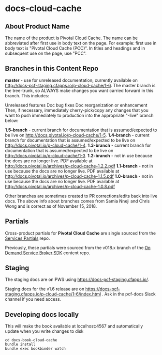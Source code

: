 # docs-cloud-cache

## About Product Name

The name of the product is Pivotal Cloud Cache. 
The name can be abbreviated after first use in body text on the page.
For example: first use in body text is "Pivotal Cloud Cache (PCC)". 
In titles and headings and in subsequent use on the page, use "PCC".

## Branches in this Content Repo 

**master** - use for unreleased documentation, currently available on http://docs-pcf-staging.cfapps.io/p-cloud-cache/1-6.
The master branch is the tree-trunk, so ALWAYS make changes you want carried forward in this branch. This includes:

Unreleased features
Doc bug fixes
Doc reorganization or enhancement
Then, if necessary, immediately cherry-pick/copy any changes that you want to push immediately to production into the appropriate "-live" branch below:

**1.5-branch** - current branch for documentation that is assumed/expected to be live on http://docs.pivotal.io/p-cloud-cache/1-5.
**1.4-branch** - current branch for documentation that is assumed/expected to be live on http://docs.pivotal.io/p-cloud-cache/1-4.
**1.3-branch** - current branch for documentation that is assumed/expected to be live on http://docs.pivotal.io/p-cloud-cache/1-3.
**1.2-branch** - not in use because the docs are no longer live. PDF available at http://docs.pivotal.io/archives/p-cloud-cache-1.2.2.pdf
**1.1-branch** - not in use because the docs are no longer live. PDF available at http://docs.pivotal.io/archives/p-cloud-cache-1.1.5.pdf
**1.0-branch** - not in use because the docs are no longer live. PDF available at http://docs.pivotal.io/archives/p-cloud-cache-1.0.8.pdf

Other branches are sometimes created to PR corrections/edits back into live docs.
The above info about branches comes from Samia Nneji and Chris Wong and is correct as of November 15, 2018.

## Partials

Cross-product partials for **Pivotal Cloud Cache** are single sourced from the [Services Partials](https://github.com/pivotal-cf/docs-services-partials) repo.

Previously, these partials were sourced from the v018.x branch of the [On Demand Service Broker SDK](https://github.com/pivotal-cf/docs-on-demand-service-broker/tree/v0.18.x) content repo.

## Staging

The staging docs are on PWS using https://docs-pcf-staging.cfapps.io/.

Staging docs for the v1.6 release are on https://docs-pcf-staging.cfapps.io/p-cloud-cache/1-6/index.html . 
Ask in the pcf-docs Slack channel if you need access.

## Developing docs locally

This will make the book available at localhost:4567 and automatically update when you write changes to disk

```
cd docs-book-cloud-cache
bundle install
bundle exec bookbinder watch

```


